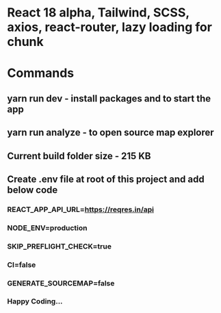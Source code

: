 # React 18 alpha, Tailwind, SCSS, axios, react-router, lazy loading for chunk

# Commands
## yarn run dev - install packages and to start the app
## yarn run analyze - to open source map explorer

## Current build folder size - 215 KB

## Create .env file at root of this project and add below code
### REACT_APP_API_URL=https://reqres.in/api
### NODE_ENV=production
### SKIP_PREFLIGHT_CHECK=true
### CI=false
### GENERATE_SOURCEMAP=false


### Happy Coding...
